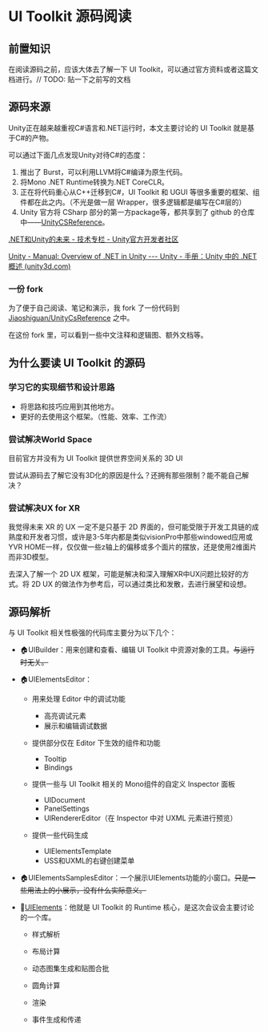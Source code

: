 # UI Toolkit 源码阅读

## 前置知识

在阅读源码之前，应该大体去了解一下 UI Toolkit，可以通过官方资料或者这篇文档进行。// TODO: 贴一下之前写的文档

## 源码来源

Unity正在越来越重视C#语言和.NET运行时，本文主要讨论的 UI Toolkit 就是基于C#的产物。

可以通过下面几点发现Unity对待C#的态度：

1. 推出了 Burst，可以利用LLVM将C#编译为原生代码。
2. 将Mono .NET Runtime转换为.NET CoreCLR。
3. 正在将代码重心从C++迁移到C#，UI Toolkit 和 UGUI 等很多重要的框架、组件都在此之内。（不光是做一层 Wrapper，很多逻辑都是编写在C#层的）
4. Unity 官方将 CSharp 部分的第一方package等，都共享到了 github 的仓库中——[UnityCSReference](https://github.com/Unity-Technologies/UnityCsReference)。

[.NET和Unity的未来 - 技术专栏 - Unity官方开发者社区](https://developer.unity.cn/projects/62bbc040edbc2a7848d45ae8)

[Unity - Manual: Overview of .NET in Unity --- Unity - 手册：Unity 中的 .NET 概述 (unity3d.com)](https://docs.unity3d.com/Manual/overview-of-dot-net-in-unity.html)

### 一份 fork

为了便于自己阅读、笔记和演示，我 fork 了一份代码到 [Jiaoshiguan/UnityCsReference](https://github.com/Jiaoshiguan/UnityCsReference) 之中。

在这份 fork 里，可以看到一些中文注释和逻辑图、额外文档等。



## 为什么要读 UI Toolkit 的源码

### 学习它的实现细节和设计思路

- 将思路和技巧应用到其他地方。
- 更好的去使用这个框架。（性能、效率、工作流）

### 尝试解决World Space

目前官方并没有为 UI Toolkit 提供世界空间关系的 3D UI 

尝试从源码去了解它没有3D化的原因是什么？还拥有那些限制？能不能自己解决？

### 尝试解决UX for XR

我觉得未来 XR 的 UX 一定不是只基于 2D 界面的，但可能受限于开发工具链的成熟度和开发者习惯，或许是3-5年内都是类似visionPro中那些windowed应用或YVR HOME一样，仅仅做一些z轴上的偏移或多个面片的摆放，还是使用2维面片而非3D模型。

去深入了解一个 2D UX 框架，可能是解决和深入理解XR中UX问题比较好的方式。将 2D UX 的做法作为参考后，可以通过类比和发散，去进行展望和设想。

## 源码解析

与 UI Toolkit 相关性极强的代码库主要分为以下几个：

- 🏠UIBuilder：用来创建和查看、编辑 UI Toolkit 中资源对象的工具。~~与运行时无关。~~

- 🏠UIElementsEditor：

  - 用来处理 Editor 中的调试功能
    - 高亮调试元素
    - 展示和编辑调试数据

  - 提供部分仅在 Editor 下生效的组件和功能
    - Tooltip
    - Bindings

  - 提供一些与 UI Toolkit 相关的 Mono组件的自定义 Inspector 面板
    - UIDocument
    - PanelSettings
    - UIRendererEditor（在 Inspector 中对 UXML 元素进行预览）

  - 提供一些代码生成
    - UIElementsTemplate
    - USS和UXML的右键创建菜单

- 🏠UIElementsSamplesEditor：一个展示UIElements功能的小窗口。~~只是一些用法上的小展示，没有什么实际意义。~~

- 🚗[UIElements](./SourceCodeNotes.md)：他就是 UI Toolkit 的 Runtime 核心，是这次会议会主要讨论的一个库。

  - 样式解析

  - 布局计算

  - 动态图集生成和贴图合批

  - 圆角计算

  - 渲染

  - 事件生成和传递